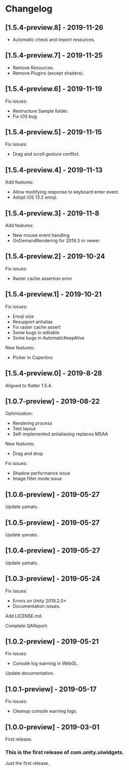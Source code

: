 # Changelog

## [1.5.4-preview.8] - 2019-11-26

* Automatic check and import resources.

## [1.5.4-preview.7] - 2019-11-25

* Remove Resources.
* Remove Plugins (except shaders).

## [1.5.4-preview.6] - 2019-11-19

Fix issues:

* Restructure Sample folder.
* Fix iOS bug.

## [1.5.4-preview.5] - 2019-11-15

Fix issues:

* Drag and scroll gesture conflict.

## [1.5.4-preview.4] - 2019-11-13

Add features:

* Allow modifying response to keyboard enter event.
* Adopt iOS 13.2 emoji.

## [1.5.4-preview.3] - 2019-11-8

Add features:

* New mouse event handling
* OnDemandRendering for 2019.3 or newer.

## [1.5.4-preview.2] - 2019-10-24

Fix issues:

* Raster cache assertion error

## [1.5.4-preview.1] - 2019-10-21

Fix issues:

* Emoji size
* Resupport antialias
* Fix raster cache assert
* Some bugs in editable
* Some bugs in AutomaticKeepAlive

New features:

* Picker in Cupertino

## [1.5.4-preview.0] - 2019-8-28

Aligned to flutter 1.5.4.

## [1.0.7-preview] - 2019-08-22

Optimization:

* Rendering process
* Text layout
* Self-implemented antialiasing replaces MSAA

New features:

* Drag and drop

Fix issues:

* Shadow performance issue
* Image filter mode issue

## [1.0.6-preview] - 2019-05-27

Update yamato.

## [1.0.5-preview] - 2019-05-27

Update yamato.

## [1.0.4-preview] - 2019-05-27

Update yamato.

## [1.0.3-preview] - 2019-05-24

Fix issues:

* Errors on Unity 2019.2.0+
* Documentation issues.

Add LICENSE.md.

Complete QAReport.

## [1.0.2-preview] - 2019-05-21

Fix issues:

* Console log warning in WebGL.

Update documentation.

## [1.0.1-preview] - 2019-05-17

Fix issues:

* Cleanup console warning logs.

## [1.0.0-preview] - 2019-03-01

First release.

### This is the first release of com.unity.uiwidgets.

Just the first release.
